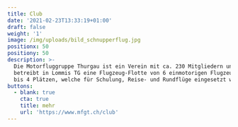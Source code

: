 ```yaml
---
title: Club
date: '2021-02-23T13:33:19+01:00'
draft: false
weight: '1'
image: /img/uploads/bild_schnupperflug.jpg
positionx: 50
positiony: 50
description: >-
  Die Motorfluggruppe Thurgau ist ein Verein mit ca. 230 Mitgliedern und
  betreibt in Lommis TG eine Flugzeug-Flotte von 6 einmotorigen Flugzeugen mit 2
  bis 4 Plätzen, welche für Schulung, Reise- und Rundflüge eingesetzt werden.
buttons:
  - blank: true
    cta: true
    title: mehr
    url: 'https://www.mfgt.ch/club'
---
```


